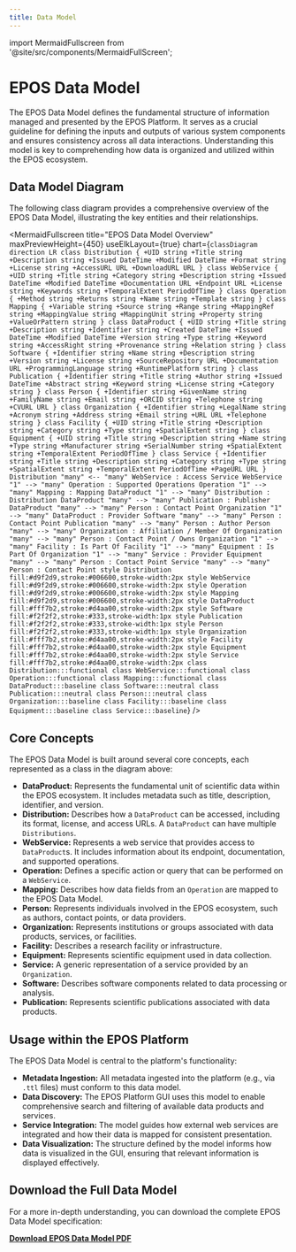 ```yaml
---
title: Data Model
---
```


import MermaidFullscreen from '@site/src/components/MermaidFullScreen';

# EPOS Data Model

The EPOS Data Model defines the fundamental structure of information managed and presented by the EPOS Platform. It serves as a crucial guideline for defining the inputs and outputs of various system components and ensures consistency across all data interactions. Understanding this model is key to comprehending how data is organized and utilized within the EPOS ecosystem.

## Data Model Diagram

The following class diagram provides a comprehensive overview of the EPOS Data Model, illustrating the key entities and their relationships.

<MermaidFullscreen
title="EPOS Data Model Overview"
maxPreviewHeight={450}
useElkLayout={true} 
chart={`classDiagram
direction LR
class Distribution {
+UID string
+Title string
+Description string
+Issued DateTime
+Modified DateTime
+Format string
+License string
+AccessURL URL
+DownloadURL URL
}
class WebService {
+UID string
+Title string
+Category string
+Description string
+Issued DateTime
+Modified DateTime
+Documentation URL
+Endpoint URL
+License string
+Keywords string
+TemporalExtent PeriodOfTime
}
class Operation {
+Method string
+Returns string
+Name string
+Template string
}
class Mapping {
+Variable string
+Source string
+Range string
+MappingRef string
+MappingValue string
+MappingUnit string
+Property string
+ValueOrPattern string
}
class DataProduct {
+UID string
+Title string
+Description string
+Identifier string
+Created DateTime
+Issued DateTime
+Modified DateTime
+Version string
+Type string
+Keyword string
+AccessRight string
+Provenance string
+Relation string
}
class Software {
+Identifier string
+Name string
+Description string
+Version string
+License string
+SourceRepository URL
+Documentation URL
+ProgrammingLanguage string
+RuntimePlatform string
}
class Publication {
+Identifier string
+Title string
+Author string
+Issued DateTime
+Abstract string
+Keyword string
+License string
+Category string
}
class Person {
+Identifier string
+GivenName string
+FamilyName string
+Email string
+ORCID string
+Telephone string
+CVURL URL
}
class Organization {
+Identifier string
+LegalName string
+Acronym string
+Address string
+Email string
+URL URL
+Telephone string
}
class Facility {
+UID string
+Title string
+Description string
+Category string
+Type string
+SpatialExtent string
}
class Equipment {
+UID string
+Title string
+Description string
+Name string
+Type string
+Manufacturer string
+SerialNumber string
+SpatialExtent string
+TemporalExtent PeriodOfTime
}
class Service {
+Identifier string
+Title string
+Description string
+Category string
+Type string
+SpatialExtent string
+TemporalExtent PeriodOfTime
+PageURL URL
}
Distribution "many" <-- "many" WebService : Access Service
WebService "1" --> "many" Operation : Supported Operations
Operation "1" --> "many" Mapping : Mapping
DataProduct "1" --> "many" Distribution : Distribution
DataProduct "many" --> "many" Publication : Publisher
DataProduct "many" --> "many" Person : Contact Point
Organization "1" --> "many" DataProduct : Provider
Software "many" --> "many" Person : Contact Point
Publication "many" --> "many" Person : Author
Person "many" --> "many" Organization : Affiliation / Member Of
Organization "many" --> "many" Person : Contact Point / Owns
Organization "1" --> "many" Facility : Is Part Of
Facility "1" --> "many" Equipment : Is Part Of
Organization "1" --> "many" Service : Provider
Equipment "many" --> "many" Person : Contact Point
Service "many" --> "many" Person : Contact Point
style Distribution fill:#d9f2d9,stroke:#006600,stroke-width:2px
style WebService fill:#d9f2d9,stroke:#006600,stroke-width:2px
style Operation fill:#d9f2d9,stroke:#006600,stroke-width:2px
style Mapping fill:#d9f2d9,stroke:#006600,stroke-width:2px
style DataProduct fill:#fff7b2,stroke:#d4aa00,stroke-width:2px
style Software fill:#f2f2f2,stroke:#333,stroke-width:1px
style Publication fill:#f2f2f2,stroke:#333,stroke-width:1px
style Person fill:#f2f2f2,stroke:#333,stroke-width:1px
style Organization fill:#fff7b2,stroke:#d4aa00,stroke-width:2px
style Facility fill:#fff7b2,stroke:#d4aa00,stroke-width:2px
style Equipment fill:#fff7b2,stroke:#d4aa00,stroke-width:2px
style Service fill:#fff7b2,stroke:#d4aa00,stroke-width:2px
class Distribution:::functional
class WebService:::functional
class Operation:::functional
class Mapping:::functional
class DataProduct:::baseline
class Software:::neutral
class Publication:::neutral
class Person:::neutral
class Organization:::baseline
class Facility:::baseline
class Equipment:::baseline
class Service:::baseline`}
/>

## Core Concepts

The EPOS Data Model is built around several core concepts, each represented as a class in the diagram above:

- **DataProduct:** Represents the fundamental unit of scientific data within the EPOS ecosystem. It includes metadata such as title, description, identifier, and version.
- **Distribution:** Describes how a `DataProduct` can be accessed, including its format, license, and access URLs. A `DataProduct` can have multiple `Distributions`.
- **WebService:** Represents a web service that provides access to `DataProduct`s. It includes information about its endpoint, documentation, and supported operations.
- **Operation:** Defines a specific action or query that can be performed on a `WebService`.
- **Mapping:** Describes how data fields from an `Operation` are mapped to the EPOS Data Model.
- **Person:** Represents individuals involved in the EPOS ecosystem, such as authors, contact points, or data providers.
- **Organization:** Represents institutions or groups associated with data products, services, or facilities.
- **Facility:** Describes a research facility or infrastructure.
- **Equipment:** Represents scientific equipment used in data collection.
- **Service:** A generic representation of a service provided by an `Organization`.
- **Software:** Describes software components related to data processing or analysis.
- **Publication:** Represents scientific publications associated with data products.

## Usage within the EPOS Platform

The EPOS Data Model is central to the platform's functionality:

- **Metadata Ingestion:** All metadata ingested into the platform (e.g., via `.ttl` files) must conform to this data model.
- **Data Discovery:** The EPOS Platform GUI uses this model to enable comprehensive search and filtering of available data products and services.
- **Service Integration:** The model guides how external web services are integrated and how their data is mapped for consistent presentation.
- **Data Visualization:** The structure defined by the model informs how data is visualized in the GUI, ensuring that relevant information is displayed effectively.

## Download the Full Data Model

For a more in-depth understanding, you can download the complete EPOS Data Model specification:

<a href="/opensource-docs/documents/epos_data_model.pdf" download="EPOS_DATA_MODEL.pdf">**Download EPOS Data Model PDF**</a>
